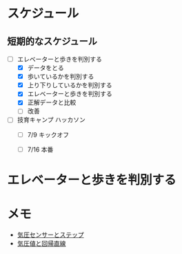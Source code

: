 # スケジュール
## 短期的なスケジュール
- [ ] エレベーターと歩きを判別する
  - [x] データをとる
  - [x] 歩いているかを判別する
  - [x] 上り下りしているかを判別する
  - [x] エレベーターと歩きを判別する
  - [x] 正解データと比較
  - [ ] 改善
- [ ] 技育キャンプ ハッカソン
  - [ ] 7/9 キックオフ
  - [ ] 7/16 本番


# エレベーターと歩きを判別する


# メモ
- [気圧センサーとステップ](https://ipsj.ixsq.nii.ac.jp/ej/?action=repository_uri&item_id=191988&file_id=1&file_no=1)
- [気圧値と回帰直線](http://www.comm.tcu.ac.jp/cisj/15/assets/15_07.pdf)
